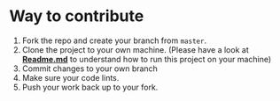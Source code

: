 # Way to contribute

1.  Fork the repo and create your branch from `master`.
2.  Clone the project to your own machine. (Please have a look at  [**Readme.md**](README.md) to understand how to run this project on your machine)
3.  Commit changes to your own branch
4.  Make sure your code lints.
5.  Push your work back up to your fork.
